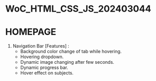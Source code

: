 # WoC_HTML_CSS_JS_202403044

# HOMEPAGE
1. Navigation Bar
    [Features] : 
    * Background color change of tab while hovering.
    * Hovering dropdown.
    * Dynamic image changing after few seconds.
    * Dynamic progress bar.
    * Hover effect on subjects.